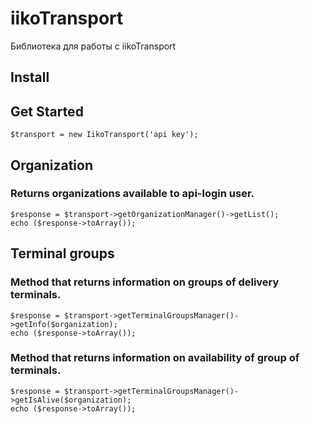 # iikoTransport
Библиотека для работы с  iikoTransport 


## Install 

## Get Started
```
$transport = new IikoTransport('api key'); 
```


## Organization 

### Returns organizations available to api-login user. 
```
$response = $transport->getOrganizationManager()->getList();
echo ($response->toArray()); 
```

## Terminal groups
### Method that returns information on groups of delivery terminals.
```
$response = $transport->getTerminalGroupsManager()->getInfo($organization);
echo ($response->toArray()); 
```
### Method that returns information on availability of group of terminals.
```
$response = $transport->getTerminalGroupsManager()->getIsAlive($organization);
echo ($response->toArray()); 
```
